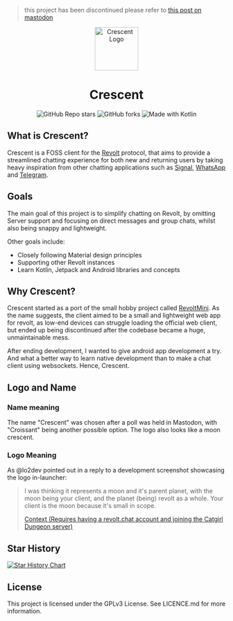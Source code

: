 > this project has been discontinued
> please refer to [this post on mastodon](https://wetdry.world/@amycatgirl/112418743522495043)
<div align="center"><img alt="Crescent Logo" src="https://github.com/amycatgirl/crescent/assets/138383945/43791c77-0651-4108-b08a-442eb6086eeb" width="100"/></div>
<div align="center"><h1>Crescent</h1></div>
<div align="center">
    <img alt="GitHub Repo stars" src="https://img.shields.io/github/stars/amycatgirl/crescent?style=flat-square&label=Stars">
    <img alt="GitHub forks" src="https://img.shields.io/github/forks/amycatgirl/crescent?style=flat-square&color=%23448c32&label=Forks">
    <img alt="Made with Kotlin" src="https://img.shields.io/badge/Made_with_Kotlin-%237F52FF?style=flat-square&logo=kotlin&logoColor=white">
</div>

## What is Crescent?

Crescent is a FOSS client for the [Revolt](https://revolt.chat/?utm_source=github) protocol, that
aims to provide a streamlined chatting experience for both new and returning users by taking heavy
inspiration from other chatting applications such as [Signal](https://signal.org),
[WhatsApp](https://whatsapp.com) and [Telegram](https://telegram.org).

## Goals

The main goal of this project is to simplify chatting on Revolt, by omitting Server support and
focusing on direct messages and group chats, whilst also being snappy and lightweight.

Other goals include:

- Closely following Material design principles
- Supporting other Revolt instances
- Learn Kotlin, Jetpack and Android libraries and concepts

## Why Crescent?

Crescent started as a port of the small hobby project called
[RevoltMini](https://amycatgirl.codeberg.org/revoltmini). As the name suggests, the client aimed to
be a small and lightweight web app for revolt, as low-end devices can struggle loading the official
web client, but ended up being discontinued after the codebase became a huge, unmaintainable mess.

After ending development, I wanted to give android app development a try. And what a better way to
learn native development than to make a chat client using websockets. Hence, Crescent.

## Logo and Name

### Name meaning

The name "Crescent" was chosen after a poll was held in Mastodon, with "Croissant" being another
possible option. The logo also looks like a moon crescent.

### Logo Meaning

As @lo2dev pointed out in a reply to a development screenshot showcasing the logo in-launcher:

> I was thinking it represents a moon and it's parent planet, with the moon being your client,
> and the planet (being) revolt as a whole. Your client is the moon because it's small in scope.
>
> [Context (Requires having a revolt.chat account and joining the Catgirl Dungeon server)](https://app.revolt.chat/server/01F80118K1F2EYD9XAMCPQ0BCT/channel/01F8ZK42Q4W4RF4RREVRD90E3J/01HTTAS71C0HR22Z02AHXEJ3XT)

## Star History

<a href="https://star-history.com/#amycatgirl/crescent&Timeline">
 <picture>
   <source media="(prefers-color-scheme: dark)" srcset="https://api.star-history.com/svg?repos=amycatgirl/crescent&type=Timeline&theme=dark" />
   <source media="(prefers-color-scheme: light)" srcset="https://api.star-history.com/svg?repos=amycatgirl/crescent&type=Timeline" />
   <img alt="Star History Chart" src="https://api.star-history.com/svg?repos=amycatgirl/crescent&type=Timeline" />
 </picture>
</a>

## License

This project is licensed under the GPLv3 License. See LICENCE.md for more information.
